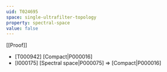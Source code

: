 ```yaml
---
uid: T024695
space: single-ultrafilter-topology
property: spectral-space
value: false
---
```

[[Proof]]

* [T000942] [Compact|P000016]
* [I000175] [Spectral space|P000075] => [Compact|P000016]

